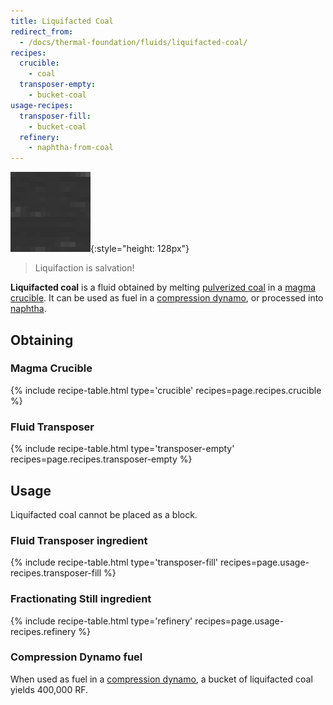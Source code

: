 ```yaml
---
title: Liquifacted Coal
redirect_from:
  - /docs/thermal-foundation/fluids/liquifacted-coal/
recipes:
  crucible:
    - coal
  transposer-empty:
    - bucket-coal
usage-recipes:
  transposer-fill:
    - bucket-coal
  refinery:
    - naphtha-from-coal
---
```


![Liquifacted coal](/assets/images/thermal-foundation/liquifacted-coal.gif){:style="height: 128px"}

> Liquifaction is salvation!


**Liquifacted coal** is a fluid obtained by melting [pulverized
coal](/docs/thermal-foundation/items/materials/dusts/pulverized-coal/) in a
[magma crucible](/docs/thermal-expansion/machines/magma-crucible/). It can be
used as fuel in a [compression
dynamo](/docs/thermal-expansion/dynamos/compression-dynamo/), or processed into
[naphtha](/docs/thermal-foundation/fluids/fuel/naphtha/).


Obtaining
---------

### Magma Crucible
{% include recipe-table.html type='crucible' recipes=page.recipes.crucible %}

### Fluid Transposer
{% include recipe-table.html type='transposer-empty' recipes=page.recipes.transposer-empty %}


Usage
-----

Liquifacted coal cannot be placed as a block.

### Fluid Transposer ingredient
{% include recipe-table.html type='transposer-fill' recipes=page.usage-recipes.transposer-fill %}

### Fractionating Still ingredient
{% include recipe-table.html type='refinery' recipes=page.usage-recipes.refinery %}

### Compression Dynamo fuel
When used as fuel in a [compression
dynamo](/docs/thermal-expansion/dynamos/compression-dynamo/), a bucket of
liquifacted coal yields 400,000 RF.
